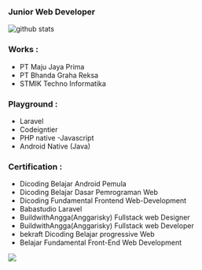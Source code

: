 ### Junior Web Developer

![github stats](https://github-readme-stats.vercel.app/api?username=farizal97&show_icons=true&theme=dark)

### Works : 
- PT Maju Jaya Prima
- PT Bhanda Graha Reksa
- STMIK Techno Informatika

### Playground :
- Laravel
- Codeigntier
- PHP native
-Javascript
- Android Native (Java)

### Certification : 
- Dicoding Belajar Android Pemula
- Dicoding Belajar Dasar Pemrograman Web
- Dicoding Fundamental Frontend Web-Development
- Babastudio Laravel
- BuildwithAngga(Anggarisky) Fullstack web Designer
- BuildwithAngga(Anggarisky) Fullstack web Developer
- bekraft Dicoding Belajar progressive Web 
- Belajar Fundamental Front-End Web Development 

<img src="https://github-readme-stats.vercel.app/api/top-langs/?username=zuramai&theme=vue">




